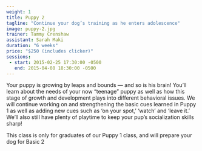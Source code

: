 ```yaml
---
weight: 1
title: Puppy 2
tagline: "Continue your dog’s training as he enters adolescence"
image: puppy-2.jpg
trainer: Tammy Crenshaw
assistant: Sarah Maki
duration: "6 weeks"
price: "$250 (includes clicker)"
sessions:
 - start: 2015-02-25 17:30:00 -0500
   end: 2015-04-08 18:30:00 -0500
---
```

Your puppy is growing by leaps and bounds — and so is his brain! You’ll learn about the needs of your now “teenage” puppy as well as how this stage of growth and development plays into different behavioral issues. We will continue working on and strengthening the basic cues learned in Puppy 1 as well as adding new cues such as ‘on your spot,’ ‘watch’ and ‘leave it.’ We’ll also still have plenty of playtime to keep your pup’s socialization skills sharp!

This class is only for graduates of our Puppy 1 class, and will prepare your dog for Basic 2
